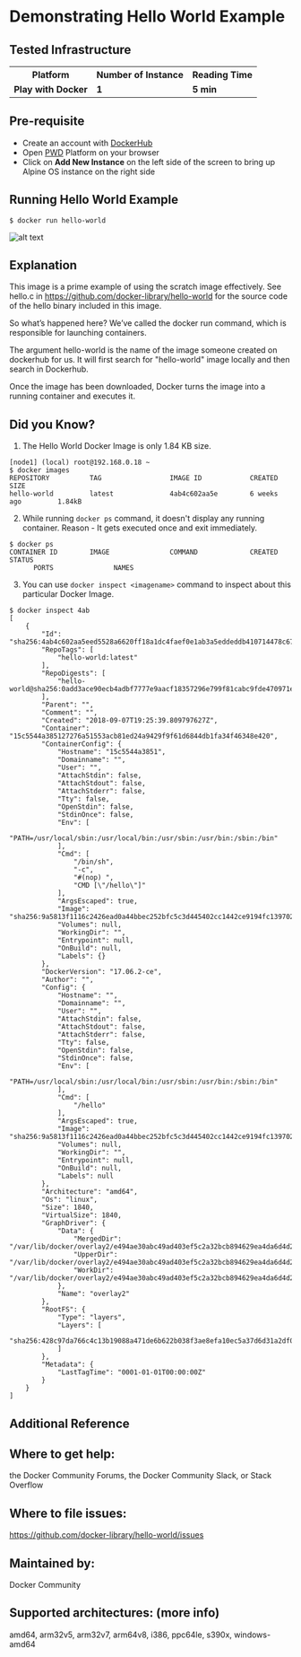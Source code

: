 
# Demonstrating Hello World Example


## Tested Infrastructure

<table class="tg">
  <tr>
    <th class="tg-yw4l"><b>Platform</b></th>
    <th class="tg-yw4l"><b>Number of Instance</b></th>
    <th class="tg-yw4l"><b>Reading Time</b></th>
    
  </tr>
  <tr>
    <td class="tg-yw4l"><b> Play with Docker</b></td>
    <td class="tg-yw4l"><b>1</b></td>
    <td class="tg-yw4l"><b>5 min</b></td>
    
  </tr>
  
</table>

## Pre-requisite

- Create an account with [DockerHub](https://hub.docker.com)
- Open [PWD](https://labs.play-with-docker.com/) Platform on your browser 
- Click on **Add New Instance** on the left side of the screen to bring up Alpine OS instance on the right side


## Running Hello World Example



```
$ docker run hello-world

```

![alt text](https://github.com/nholuongut/dockerlabs/blob/master/beginners/images/b301_helloworld.png)



## Explanation


This image is a prime example of using the scratch image effectively. See hello.c in https://github.com/docker-library/hello-world for the source code of the hello binary included in this image.

So what’s happened here? We’ve called the docker run command, which is responsible for launching containers.

The argument hello-world is the name of the image someone created on dockerhub for us. It will first search for "hello-world" image locally and then search in Dockerhub.

Once the image has been downloaded, Docker turns the image into a running container and executes it. 

## Did you Know?

1. The Hello World Docker Image is only 1.84 KB size.

```
[node1] (local) root@192.168.0.18 ~
$ docker images
REPOSITORY          TAG                 IMAGE ID            CREATED             SIZE
hello-world         latest              4ab4c602aa5e        6 weeks ago         1.84kB
```

2. While running `docker ps` command, it doesn't display any running container. Reason - It gets executed once and exit immediately.

```
$ docker ps
CONTAINER ID        IMAGE               COMMAND             CREATED             STATUS
      PORTS               NAMES
```

3. You can use `docker inspect <imagename>` command to inspect about this particular Docker Image. 

```
$ docker inspect 4ab
[
    {
        "Id": "sha256:4ab4c602aa5eed5528a6620ff18a1dc4faef0e1ab3a5eddeddb410714478c67f",
        "RepoTags": [
            "hello-world:latest"
        ],
        "RepoDigests": [
            "hello-world@sha256:0add3ace90ecb4adbf7777e9aacf18357296e799f81cabc9fde470971e499788"
        ],
        "Parent": "",
        "Comment": "",
        "Created": "2018-09-07T19:25:39.809797627Z",
        "Container": "15c5544a385127276a51553acb81ed24a9429f9f61d6844db1fa34f46348e420",
        "ContainerConfig": {
            "Hostname": "15c5544a3851",
            "Domainname": "",
            "User": "",
            "AttachStdin": false,
            "AttachStdout": false,
            "AttachStderr": false,
            "Tty": false,
            "OpenStdin": false,
            "StdinOnce": false,
            "Env": [
                "PATH=/usr/local/sbin:/usr/local/bin:/usr/sbin:/usr/bin:/sbin:/bin"
            ],
            "Cmd": [
                "/bin/sh",
                "-c",
                "#(nop) ",
                "CMD [\"/hello\"]"
            ],
            "ArgsEscaped": true,
            "Image": "sha256:9a5813f1116c2426ead0a44bbec252bfc5c3d445402cc1442ce9194fc1397027",
            "Volumes": null,
            "WorkingDir": "",
            "Entrypoint": null,
            "OnBuild": null,
            "Labels": {}
        },
        "DockerVersion": "17.06.2-ce",
        "Author": "",
        "Config": {
            "Hostname": "",
            "Domainname": "",
            "User": "",
            "AttachStdin": false,
            "AttachStdout": false,
            "AttachStderr": false,
            "Tty": false,
            "OpenStdin": false,
            "StdinOnce": false,
            "Env": [
                "PATH=/usr/local/sbin:/usr/local/bin:/usr/sbin:/usr/bin:/sbin:/bin"
            ],
            "Cmd": [
                "/hello"
            ],
            "ArgsEscaped": true,
            "Image": "sha256:9a5813f1116c2426ead0a44bbec252bfc5c3d445402cc1442ce9194fc1397027",
            "Volumes": null,
            "WorkingDir": "",
            "Entrypoint": null,
            "OnBuild": null,
            "Labels": null
        },
        "Architecture": "amd64",
        "Os": "linux",
        "Size": 1840,
        "VirtualSize": 1840,
        "GraphDriver": {
            "Data": {
                "MergedDir": "/var/lib/docker/overlay2/e494ae30abc49ad403ef5c2a32bcb894629ea4da6d4d226fbca70d27ed9a74d8/merged",
                "UpperDir": "/var/lib/docker/overlay2/e494ae30abc49ad403ef5c2a32bcb894629ea4da6d4d226fbca70d27ed9a74d8/diff",
                "WorkDir": "/var/lib/docker/overlay2/e494ae30abc49ad403ef5c2a32bcb894629ea4da6d4d226fbca70d27ed9a74d8/work"
            },
            "Name": "overlay2"
        },
        "RootFS": {
            "Type": "layers",
            "Layers": [
                "sha256:428c97da766c4c13b19088a471de6b622b038f3ae8efa10ec5a37d6d31a2df0b"
            ]
        },
        "Metadata": {
            "LastTagTime": "0001-01-01T00:00:00Z"
        }
    }
]
```


## Additional Reference


## Where to get help:
the Docker Community Forums, the Docker Community Slack, or Stack Overflow

## Where to file issues:
https://github.com/docker-library/hello-world/issues

## Maintained by:
Docker Community

## Supported architectures: (more info)
amd64, arm32v5, arm32v7, arm64v8, i386, ppc64le, s390x, windows-amd64


